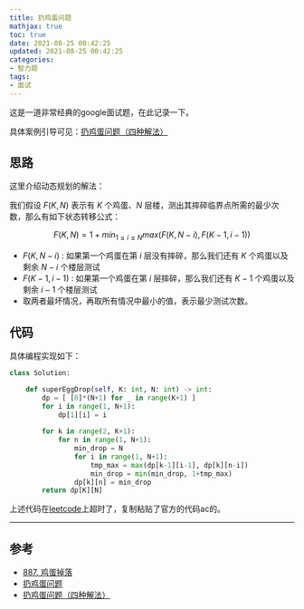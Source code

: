 ```yaml
---
title: 扔鸡蛋问题
mathjax: true
toc: true
date: 2021-08-25 00:42:25
updated: 2021-08-25 00:42:25
categories: 
- 智力题
tags:
- 面试
---
```


这是一道非常经典的google面试题，在此记录一下。

<!--more-->

具体案例引导可见：[扔鸡蛋问题（四种解法）](https://blog.csdn.net/qq249356520/article/details/89207891)

## 思路

这里介绍动态规划的解法：

我们假设 $F(K,N)$ 表示有 $K$ 个鸡蛋、$N$ 层楼，测出其摔碎临界点所需的最少次数，那么有如下状态转移公式：

$$
F(K, N) = 1 + min_{1 \leq i \leq N} max(F(K, N-i), F(K-1, i-1))
$$

- $F(K, N-i)$ : 如果第一个鸡蛋在第 $i$ 层没有摔碎，那么我们还有 $K$ 个鸡蛋以及剩余 $N-i$ 个楼层测试
- $F(K-1, i-1)$ : 如果第一个鸡蛋在第 $i$ 层摔碎，那么我们还有 $K-1$ 个鸡蛋以及剩余 $i-1$ 个楼层测试
- 取两者最坏情况，再取所有情况中最小的值，表示最少测试次数。

## 代码

具体编程实现如下：

```python
class Solution:

    def superEggDrop(self, K: int, N: int) -> int:
        dp = [ [0]*(N+1) for _ in range(K+1) ]
        for i in range(1, N+1):
            dp[1][i] = i
        
        for k in range(2, K+1):
            for n in range(1, N+1):
                min_drop = N
                for i in range(1, N+1):
                    tmp_max = max(dp[k-1][i-1], dp[k][n-i])
                    min_drop = min(min_drop, 1+tmp_max)
                dp[k][n] = min_drop
        return dp[K][N]
```

上述代码在[leetcode](https://leetcode-cn.com/problems/super-egg-drop/)上超时了，复制粘贴了官方的代码ac的。

___

## 参考
- [887. 鸡蛋掉落](https://leetcode-cn.com/problems/super-egg-drop/)
- [扔鸡蛋问题](https://baike.baidu.com/item/%E6%89%94%E9%B8%A1%E8%9B%8B%E9%97%AE%E9%A2%98/24626883?fr=aladdin)
- [扔鸡蛋问题（四种解法）](https://blog.csdn.net/qq249356520/article/details/89207891)